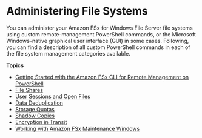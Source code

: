 # Administering File Systems<a name="administering-file-systems"></a>

You can administer your Amazon FSx for Windows File Server file systems using custom remote\-management PowerShell commands, or the Microsoft Windows–native graphical user interface \(GUI\) in some cases\. Following, you can find a description of all custom PowerShell commands in each of the file system management categories available\. 

**Topics**
+ [Getting Started with the Amazon FSx CLI for Remote Management on PowerShell](remote-pwrshell.md)
+ [File Shares](managing-file-shares.md)
+ [User Sessions and Open Files](manage-sessions-and-files.md)
+ [Data Deduplication](using-data-dedup.md)
+ [Storage Quotas](managing-user-quotas.md)
+ [Shadow Copies](manage-shadow-cpy.md)
+ [Encryption in Transit](manage-encrypt-in-transit.md)
+ [Working with Amazon FSx Maintenance Windows](maintenance-windows.md)